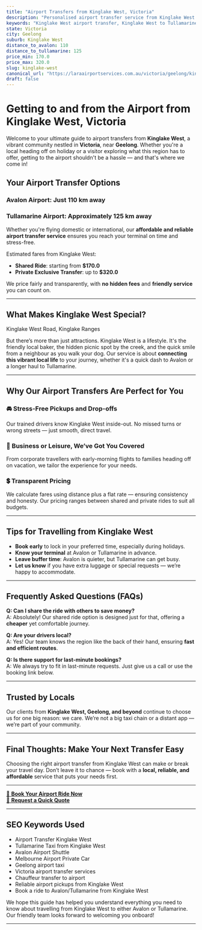 ```yaml
---
title: "Airport Transfers from Kinglake West, Victoria"
description: "Personalised airport transfer service from Kinglake West to Avalon and Tullamarine airports. Enjoy a smooth, affordable ride with us!"
keywords: "Kinglake West airport transfer, Kinglake West to Tullamarine, Kinglake West to Avalon, airport taxi Kinglake West, private airport transfer Kinglake West, shared ride Kinglake West, Kinglake West transfers, airport shuttle Kinglake West, book Kinglake West airport taxi, affordable Kinglake West airport transfer, Kinglake West airport transfer service, airport transfer Geelong, airport transfer Melbourne, Melbourne airport taxi, airport transfers Victoria, Tullamarine airport shuttle, Avalon airport transfers, Melbourne private transfer, airport transport services Melbourne"
state: Victoria
city: Geelong
suburb: Kinglake West
distance_to_avalon: 110
distance_to_tullamarine: 125
price_min: 170.0
price_max: 320.0
slug: kinglake-west
canonical_url: "https://laraairportservices.com.au/victoria/geelong/kinglake-west/"
draft: false
---
```


# Getting to and from the Airport from Kinglake West, Victoria

Welcome to your ultimate guide to airport transfers from **Kinglake West**, a vibrant community nestled in **Victoria**, near **Geelong**. Whether you're a local heading off on holiday or a visitor exploring what this region has to offer, getting to the airport shouldn't be a hassle — and that's where we come in!

## Your Airport Transfer Options

### Avalon Airport: Just 110 km away  
### Tullamarine Airport: Approximately 125 km away

Whether you're flying domestic or international, our **affordable and reliable airport transfer service** ensures you reach your terminal on time and stress-free.

Estimated fares from Kinglake West:
- **Shared Ride**: starting from **$170.0**
- **Private Exclusive Transfer**: up to **$320.0**

We price fairly and transparently, with **no hidden fees** and **friendly service** you can count on.

---

## What Makes Kinglake West Special?

Kinglake West Road, Kinglake Ranges

But there’s more than just attractions. Kinglake West is a lifestyle. It's the friendly local baker, the hidden picnic spot by the creek, and the quick smile from a neighbour as you walk your dog. Our service is about **connecting this vibrant local life** to your journey, whether it's a quick dash to Avalon or a longer haul to Tullamarine.

---

## Why Our Airport Transfers Are Perfect for You

### 🚘 Stress-Free Pickups and Drop-offs
Our trained drivers know Kinglake West inside-out. No missed turns or wrong streets — just smooth, direct travel.

### 💼 Business or Leisure, We’ve Got You Covered
From corporate travellers with early-morning flights to families heading off on vacation, we tailor the experience for your needs.

### 💲 Transparent Pricing
We calculate fares using distance plus a flat rate — ensuring consistency and honesty. Our pricing ranges between shared and private rides to suit all budgets.

---

## Tips for Travelling from Kinglake West

- **Book early** to lock in your preferred time, especially during holidays.
- **Know your terminal** at Avalon or Tullamarine in advance.
- **Leave buffer time**: Avalon is quieter, but Tullamarine can get busy.
- **Let us know** if you have extra luggage or special requests — we’re happy to accommodate.

---

## Frequently Asked Questions (FAQs)

**Q: Can I share the ride with others to save money?**  
A: Absolutely! Our shared ride option is designed just for that, offering a **cheaper** yet comfortable journey.

**Q: Are your drivers local?**  
A: Yes! Our team knows the region like the back of their hand, ensuring **fast and efficient routes**.

**Q: Is there support for last-minute bookings?**  
A: We always try to fit in last-minute requests. Just give us a call or use the booking link below.

---

## Trusted by Locals

Our clients from **Kinglake West, Geelong, and beyond** continue to choose us for one big reason: we care. We’re not a big taxi chain or a distant app — we’re part of your community.

---

## Final Thoughts: Make Your Next Transfer Easy

Choosing the right airport transfer from Kinglake West can make or break your travel day. Don’t leave it to chance — book with a **local, reliable, and affordable** service that puts your needs first.

---

[📅 **Book Your Airport Ride Now**](https://laraairportservices.square.site/s/appointments)  
[📧 **Request a Quick Quote**](https://laraairportservices.square.site/contact-us)

---

## SEO Keywords Used
- Airport Transfer Kinglake West
- Tullamarine Taxi from Kinglake West
- Avalon Airport Shuttle
- Melbourne Airport Private Car
- Geelong airport taxi
- Victoria airport transfer services
- Chauffeur transfer to airport
- Reliable airport pickups from Kinglake West
- Book a ride to Avalon/Tullamarine from Kinglake West

We hope this guide has helped you understand everything you need to know about travelling from Kinglake West to either Avalon or Tullamarine. Our friendly team looks forward to welcoming you onboard!

---
